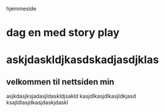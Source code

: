 <htlm> 
 <head>
  
 hjemmeside
  <title>hei å hå </title>
  <h1> dag en med story play <h1/>


<style>
div {
 color💙;
 background color🐈‍⬛;
 padding:10px;
 margin🔢;
 border🇸🇧;}
 
</head>
 
</style>
 <p> askjdaskldjkasdskadjasdjklas

<body></body>
 <h2>velkommen til nettsiden min   </h2>
 <p></p> asjkdasjksjadasjldaskldjsakld
 kasjdlkasjdlkasjldkjasd
ksajldlasjdkasjdaskjdaskl <p/>



